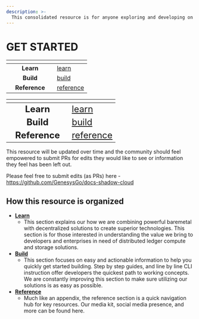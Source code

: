 ```yaml
---
description: >-
  This consolidated resource is for anyone exploring and developing on top of the Shadow Cloud platform.
---
```


# GET STARTED

<table data-view="cards"><thead><tr><th></th><th align="center"></th><th></th><th data-hidden data-card-target data-type="content-ref"></th></tr></thead><tbody><tr><td></td><td align="center"><strong>Learn</strong></td><td></td><td><a href="learn/">learn</a></td></tr><tr><td></td><td align="center"><strong>Build</strong></td><td></td><td><a href="build/">build</a></td></tr><tr><td></td><td align="center"><strong>Reference</strong></td><td></td><td><a href="reference/">reference</a></td></tr></tbody></table>

<table data-view="cards">
  <thead>
    <tr>
      <th></th>
      <th align="center"></th>
      <th></th>
      <th data-hidden data-card-target data-type="content-ref"></th>
    </tr>
  </thead>
  <tbody>
    <tr>
      <td></td>
      <td align="center"><strong style="font-size: 24px;">Learn</strong></td>
      <td></td>
      <td><a href="learn/" style="font-size: 24px;">learn</a></td>
    </tr>
    <tr>
      <td></td>
      <td align="center"><strong style="font-size: 24px;">Build</strong></td>
      <td></td>
      <td><a href="build/" style="font-size: 24px;">build</a></td>
    </tr>
    <tr>
      <td></td>
      <td align="center"><strong style="font-size: 24px;">Reference</strong></td>
      <td></td>
      <td><a href="reference/" style="font-size: 24px;">reference</a></td>
    </tr>
  </tbody>
</table>


This resource will be updated over time and the community should feel empowered to submit PRs for edits they would like to see or information they feel has been left out.

Please feel free to submit edits (as PRs) here - https://github.com/GenesysGo/docs-shadow-cloud

## How this resource is organized

* [**Learn**](learn/)
  * This section explains our how we are combining powerful baremetal with decentralized solutions to create superior technologies. This section is for those interested in understanding the value we bring to developers and enterprises in need of distributed ledger compute and storage solutions.
* [**Build**](build/)
  * This section focuses on easy and actionable information to help you quickly get started building. Step by step guides, and line by line CLI instruction offer developers the quickest path to working concepts. We are constantly improving this section to make sure utilizing our solutions is as easy as possible.
* [**Reference**](reference/)
  * Much like an appendix, the reference section is a quick navigation hub for key resources. Our media kit, social media presence, and more can be found here.
